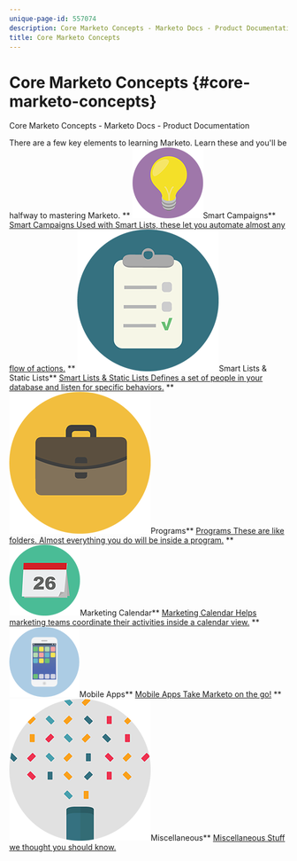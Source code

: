 ```yaml
---
unique-page-id: 557074
description: Core Marketo Concepts - Marketo Docs - Product Documentation
title: Core Marketo Concepts
---
```


# Core Marketo Concepts {#core-marketo-concepts}

Core Marketo Concepts - Marketo Docs - Product Documentation

There are a few key elements to learning Marketo. Learn these and you'll be halfway to mastering Marketo. 
** ![Smart Campaigns](assets/seo-01.png)Smart Campaigns** [Smart Campaigns Used with Smart Lists, these let you automate almost any flow of actions.](core-marketo-concepts/smart-campaigns.md)     ** ![Smart Lists & Static Lists](assets/office-35.png)Smart Lists & Static Lists** [Smart Lists & Static Lists Defines a set of people in your database and listen for specific behaviors.](core-marketo-concepts/smart-lists-and-static-lists.md)     ** ![Programs](assets/office-02.png)Programs** [Programs These are like folders. Almost everything you do will be inside a program.](core-marketo-concepts/programs.md)     ** ![Marketing Calendar](assets/office-10.png)Marketing Calendar** [Marketing Calendar Helps marketing teams coordinate their activities inside a calendar view.](core-marketo-concepts/marketing-calendar.md)     ** ![Mobile Apps](assets/mobile-apps.png)Mobile Apps** [Mobile Apps Take Marketo on the go!](core-marketo-concepts/mobile-apps.md)     ** ![Miscellaneous](assets/party-11.png)Miscellaneous** [Miscellaneous Stuff we thought you should know.](core-marketo-concepts/miscellaneous.md) 